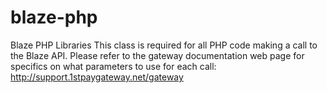 # blaze-php
Blaze PHP Libraries
This class is required for all PHP code making a call to the Blaze API. 
Please refer to the gateway documentation web page for specifics on what parameters to use for each call: http://support.1stpaygateway.net/gateway
